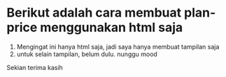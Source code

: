 # Berikut adalah cara membuat plan-price menggunakan html saja

1. Mengingat ini hanya html saja, jadi saya hanya membuat tampilan saja
2. untuk selain tampilan, belum dulu. nunggu mood

Sekian terima kasih